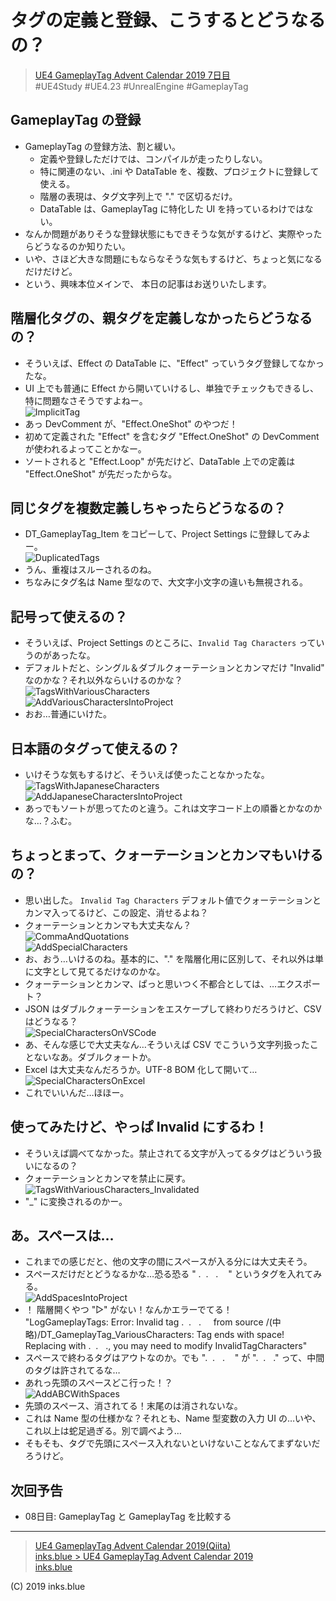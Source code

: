 # タグの定義と登録、こうするとどうなるの？

> [UE4 GameplayTag Advent Calendar 2019 7日目](https://qiita.com/advent-calendar/2019/ue4-gameplaytag)  
>#UE4Study #UE4.23 #UnrealEngine #GameplayTag

## GameplayTag の登録

* GameplayTag の登録方法、割と緩い。
    * 定義や登録しただけでは、コンパイルが走ったりしない。
    * 特に関連のない、.ini や DataTable を、複数、プロジェクトに登録して使える。
    * 階層の表現は、タグ文字列上で "." で区切るだけ。
    * DataTable は、GameplayTag に特化した UI を持っているわけではない。
* なんか問題がありそうな登録状態にもできそうな気がするけど、実際やったらどうなるのか知りたい。
* いや、さほど大きな問題にもならなそうな気もするけど、ちょっと気になるだけだけど。
* という、興味本位メインで、 本日の記事はお送りいたします。

## 階層化タグの、親タグを定義しなかったらどうなるの？

* そういえば、Effect の DataTable に、"Effect" っていうタグ登録してなかったな。
* UI 上でも普通に Effect から開いていけるし、単独でチェックもできるし、特に問題なさそうですよねー。  
![ImplicitTag](./Images/Day07_ImplicitTag.gif)
* あっ DevComment が、"Effect.OneShot" のやつだ！
* 初めて定義された "Effect" を含むタグ "Effect.OneShot" の DevComment が使われるよってことかなー。
* ソートされると "Effect.Loop" が先だけど、DataTable 上での定義は "Effect.OneShot" が先だったからな。

## 同じタグを複数定義しちゃったらどうなるの？

* DT_GameplayTag_Item をコピーして、Project Settings に登録してみよー。  
![DuplicatedTags](./Images/Day07_DuplicatedTags.png)
* うん、重複はスルーされるのね。
* ちなみにタグ名は Name 型なので、大文字小文字の違いも無視される。

## 記号って使えるの？

* そういえば、Project Settings のところに、`Invalid Tag Characters` っていうのがあったな。
* デフォルトだと、シングル＆ダブルクォーテーションとカンマだけ "Invalid" なのかな？それ以外ならいけるのかな？  
![TagsWithVariousCharacters](./Images/Day07_TagsWithVariousCharacters.png)  
![AddVariousCharactersIntoProject](./Images/Day07_AddVariousCharactersIntoProject.gif)
* おお…普通にいけた。

## 日本語のタグって使えるの？

* いけそうな気もするけど、そういえば使ったことなかったな。  
![TagsWithJapaneseCharacters](./Images/Day07_TagsWithJapaneseCharacters.png)  
![AddJapaneseCharactersIntoProject](./Images/Day07_AddJapaneseCharactersIntoProject.png)
* あっでもソートが思ってたのと違う。これは文字コード上の順番とかなのかな…？ふむ。

## ちょっとまって、クォーテーションとカンマもいけるの？

* 思い出した。 `Invalid Tag Characters` デフォルト値でクォーテーションとカンマ入ってるけど、この設定、消せるよね？
* クォーテーションとカンマも大丈夫なん？  
![CommaAndQuotations](./Images/Day07_CommaAndQuotations.png)  
![AddSpecialCharacters](./Images/Day07_AddSpecialCharacters.png)
* お、おう…いけるのね。基本的に、"." を階層化用に区別して、それ以外は単に文字として見てるだけなのかな。
* クォーテーションとカンマ、ぱっと思いつく不都合としては、…エクスポート？
* JSON はダブルクォーテーションをエスケープして終わりだろうけど、CSV はどうなる？  
![SpecialCharactersOnVSCode](./Images/Day07_SpecialCharactersOnVSCode.png)
* あ、そんな感じで大丈夫なん…そういえば CSV でこういう文字列扱ったことないなあ。ダブルクォートか。
* Excel は大丈夫なんだろうか。UTF-8 BOM 化して開いて…  
![SpecialCharactersOnExcel](./Images/Day07_SpecialCharactersOnExcel.png)
* これでいいんだ…ほほー。

## 使ってみたけど、やっぱ Invalid にするわ！

* そういえば調べてなかった。禁止されてる文字が入ってるタグはどういう扱いになるの？
* クォーテーションとカンマを禁止に戻す。  
![TagsWithVariousCharacters_Invalidated](./Images/Day07_TagsWithVariousCharacters_Invalidated.png)
* "_" に変換されるのかー。

## あ。スペースは…

* これまでの感じだと、他の文字の間にスペースが入る分には大丈夫そう。
* スペースだけだとどうなるかな…恐る恐る "&nbsp;.&nbsp;&nbsp;.&nbsp;&nbsp;&nbsp;.&nbsp;&nbsp;&nbsp;&nbsp;" というタグを入れてみる。  
![AddSpacesIntoProject](./Images/Day07_AddSpacesIntoProject.png)
* ！ 階層開くやつ "▷" がない！なんかエラーでてる！  
"LogGameplayTags: Error: Invalid tag .&nbsp;&nbsp;.&nbsp;&nbsp;&nbsp;.&nbsp;&nbsp;&nbsp;&nbsp; from source /(中略)/DT_GameplayTag_VariousCharacters: Tag ends with space! Replacing with .&nbsp;&nbsp;.&nbsp;&nbsp;&nbsp;., you may need to modify InvalidTagCharacters"
* スペースで終わるタグはアウトなのか。でも ".&nbsp;&nbsp;.&nbsp;&nbsp;&nbsp;.&nbsp;&nbsp;&nbsp;&nbsp;" が ".&nbsp;&nbsp;.&nbsp;&nbsp;&nbsp;." って、中間のタグは許されてるな…
* あれっ先頭のスペースどこ行った！？  
![AddABCWithSpaces](./Images/Day07_AddABCWithSpaces.gif)
* 先頭のスペース、消されてる！末尾のは消されないな。
* これは Name 型の仕様かな？それとも、Name 型変数の入力 UI の…いや、これ以上は蛇足過ぎる。別で調べよう…
* そもそも、タグで先頭にスペース入れないといけないことなんてまずないだろうけど。

## 次回予告

* 08日目: GameplayTag と GameplayTag を比較する

---

> [UE4 GameplayTag Advent Calendar 2019(Qiita)](https://qiita.com/advent-calendar/2019/ue4-gameplaytag)  
> [inks.blue > UE4 GameplayTag Advent Calendar 2019](./Index.md)  
> [inks.blue](../../)

(C) 2019 inks.blue
